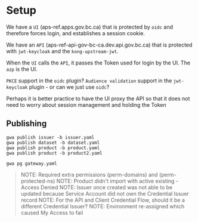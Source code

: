 # Setup

We have a `UI` (aps-ref.apps.gov.bc.ca) that is protected by `oidc` and therefore forces login, and establishes a session cookie.

We have an `API` (aps-ref-api-gov-bc-ca.dev.api.gov.bc.ca) that is protected with `jwt-keycloak` and the `kong-upstream-jwt`.

When the `UI` calls the `API`, it passes the Token used for login by the UI. The `azp` is the UI.

`PKCE` support in the `oidc` plugin?
`Audience validation` support in the `jwt-keycloak` plugin - or can we just use `oidc`?

Perhaps it is better practice to have the UI proxy the API so that it does not need to worry about session management and holding the Token

## Publishing

```
gwa publish issuer -b issuer.yaml
gwa publish dataset -b dataset.yaml
gwa publish product -b product.yaml
gwa publish product -b product2.yaml

gwa pg gateway.yaml
```

> NOTE: Required extra permissions (perm-domains) and (perm-protected-ns)
> NOTE: Product didn't import with active existing - Access Denied
> NOTE: Issuer once created was not able to be updated because Service Account did not own the Credential Issuer record
> NOTE: For the API and Client Credential Flow, should it be a different Credential Issuer?
> NOTE: Environment re-assigned which caused My Access to fail

